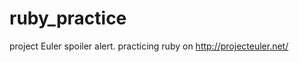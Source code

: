 ruby_practice
=============
project Euler spoiler alert.
practicing ruby on http://projecteuler.net/

